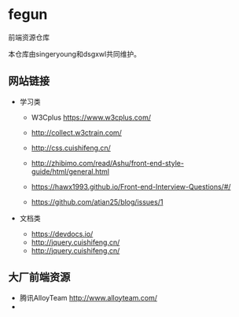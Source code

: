 # fegun
前端资源仓库

本仓库由singeryoung和dsgxwl共同维护。

## 网站链接
- 学习类
  - W3Cplus https://www.w3cplus.com/
  - http://collect.w3ctrain.com/

  - http://css.cuishifeng.cn/
  - http://zhibimo.com/read/Ashu/front-end-style-guide/html/general.html
  - https://hawx1993.github.io/Front-end-Interview-Questions/#/
  - https://github.com/atian25/blog/issues/1

- 文档类
  - https://devdocs.io/
  - http://jquery.cuishifeng.cn/
  - http://jquery.cuishifeng.cn/

## 大厂前端资源
- 腾讯AlloyTeam http://www.alloyteam.com/
- 
